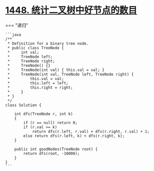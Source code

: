 # [1448. 统计二叉树中好节点的数目](https://leetcode.cn/problems/count-good-nodes-in-binary-tree/description/?envType=study-plan-v2&envId=leetcode-75)

=== "递归"

    ```java
    /**
     * Definition for a binary tree node.
     * public class TreeNode {
     *     int val;
     *     TreeNode left;
     *     TreeNode right;
     *     TreeNode() {}
     *     TreeNode(int val) { this.val = val; }
     *     TreeNode(int val, TreeNode left, TreeNode right) {
     *         this.val = val;
     *         this.left = left;
     *         this.right = right;
     *     }
     * }
     */
    class Solution {

        int dfs(TreeNode r, int k)
        {
            if (r == null) return 0;
            if (r.val >= k) 
                return dfs(r.left, r.val) + dfs(r.right, r.val) + 1;
            else return dfs(r.left, k) + dfs(r.right, k);
        }

        public int goodNodes(TreeNode root) {
            return dfs(root, -10000);
        }
    }
    ```